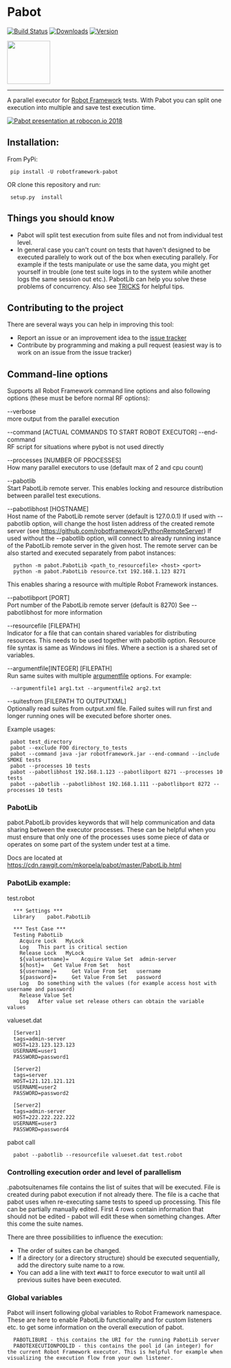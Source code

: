 # Pabot

[![Build Status](https://travis-ci.org/mkorpela/pabot.svg?branch=master)](https://travis-ci.org/mkorpela/pabot)
[![Downloads](http://pepy.tech/badge/robotframework-pabot)](http://pepy.tech/project/robotframework-pabot)
[![Version](https://img.shields.io/pypi/v/robotframework-pabot.svg)](https://pypi.python.org/pypi/robotframework-pabot)

<img src="https://raw.githubusercontent.com/mkorpela/pabot/master/pabot.png" width="100">

----

A parallel executor for [Robot Framework](http://www.robotframework.org) tests. With Pabot you can split one execution into multiple and save test execution time.

[![Pabot presentation at robocon.io 2018](http://img.youtube.com/vi/i0RV6SJSIn8/0.jpg)](https://youtu.be/i0RV6SJSIn8 "Pabot presentation at robocon.io 2018")

## Installation:

From PyPi:

     pip install -U robotframework-pabot

OR clone this repository and run:

     setup.py  install

## Things you should know

   - Pabot will split test execution from suite files and not from individual test level.
   - In general case you can't count on tests that haven't designed to be executed parallely to work out of the box when executing parallely. For example if the tests manipulate or use the same data, you might get yourself in trouble (one test suite logs in to the system while another logs the same session out etc.). PabotLib can help you solve these problems of concurrency. Also see [TRICKS](./TRICKS.md) for helpful tips.

## Contributing to the project

There are several ways you can help in improving this tool:

   - Report an issue or an improvement idea to the [issue tracker](https://github.com/mkorpela/pabot/issues)
   - Contribute by programming and making a pull request (easiest way is to work on an issue from the issue tracker)

## Command-line options

Supports all Robot Framework command line options and also following options (these must be before normal RF options):

--verbose     
  more output from the parallel execution

--command [ACTUAL COMMANDS TO START ROBOT EXECUTOR] --end-command    
  RF script for situations where pybot is not used directly

--processes   [NUMBER OF PROCESSES]          
  How many parallel executors to use (default max of 2 and cpu count)

--pabotlib          
  Start PabotLib remote server. This enables locking and resource distribution between parallel test executions.

--pabotlibhost   [HOSTNAME]          
  Host name of the PabotLib remote server (default is 127.0.0.1)
  If used with --pabotlib option, will change the host listen address of the created remote server (see https://github.com/robotframework/PythonRemoteServer)
  If used without the --pabotlib option, will connect to already running instance of the PabotLib remote server in the given host. The remote server can be also started and executed separately from pabot instances:
  
      python -m pabot.PabotLib <path_to_resourcefile> <host> <port>
      python -m pabot.PabotLib resource.txt 192.168.1.123 8271
  
  This enables sharing a resource with multiple Robot Framework instances.

--pabotlibport   [PORT]          
  Port number of the PabotLib remote server (default is 8270)
  See --pabotlibhost for more information

--resourcefile   [FILEPATH]          
  Indicator for a file that can contain shared variables for distributing resources. This needs to be used together with pabotlib option. Resource file syntax is same as Windows ini files. Where a section is a shared set of variables.

--argumentfile[INTEGER]   [FILEPATH]          
  Run same suites with multiple [argumentfile](http://robotframework.org/robotframework/latest/RobotFrameworkUserGuide.html#argument-files) options.
  For example:

     --argumentfile1 arg1.txt --argumentfile2 arg2.txt

--suitesfrom   [FILEPATH TO OUTPUTXML]          
  Optionally read suites from output.xml file. Failed suites will run
  first and longer running ones will be executed before shorter ones.

Example usages:

     pabot test_directory
     pabot --exclude FOO directory_to_tests
     pabot --command java -jar robotframework.jar --end-command --include SMOKE tests
     pabot --processes 10 tests
     pabot --pabotlibhost 192.168.1.123 --pabotlibport 8271 --processes 10 tests
     pabot --pabotlib --pabotlibhost 192.168.1.111 --pabotlibport 8272 --processes 10 tests

### PabotLib

pabot.PabotLib provides keywords that will help communication and data sharing between the executor processes.
These can be helpful when you must ensure that only one of the processes uses some piece of data or operates on some part of the system under test at a time.

Docs are located at https://cdn.rawgit.com/mkorpela/pabot/master/PabotLib.html

### PabotLib example:

test.robot

      *** Settings ***
      Library    pabot.PabotLib
      
      *** Test Case ***
      Testing PabotLib
        Acquire Lock   MyLock
        Log   This part is critical section
        Release Lock   MyLock
        ${valuesetname}=    Acquire Value Set  admin-server
        ${host}=   Get Value From Set   host
        ${username}=     Get Value From Set   username
        ${password}=     Get Value From Set   password
        Log   Do something with the values (for example access host with username and password)
        Release Value Set
        Log   After value set release others can obtain the variable values

valueset.dat

      [Server1]
      tags=admin-server
      HOST=123.123.123.123
      USERNAME=user1
      PASSWORD=password1
      
      [Server2]
      tags=server
      HOST=121.121.121.121
      USERNAME=user2
      PASSWORD=password2

      [Server2]
      tags=admin-server
      HOST=222.222.222.222
      USERNAME=user3
      PASSWORD=password4


pabot call

      pabot --pabotlib --resourcefile valueset.dat test.robot

### Controlling execution order and level of parallelism

.pabotsuitenames file contains the list of suites that will be executed.
File is created during pabot execution if not already there.
The file is a cache that pabot uses when re-executing same tests to speed up processing. 
This file can be partially manually edited.
First 4 rows contain information that should not be edited - pabot will edit these when something changes.
After this come the suite names. 

There are three possibilities to influence the execution:

  * The order of suites can be changed.
  * If a directory (or a directory structure) should be executed sequentially, add the directory suite name to a row.
  * You can add a line with text `#WAIT` to force executor to wait until all previous suites have been executed.

### Global variables

Pabot will insert following global variables to Robot Framework namespace. These are here to enable PabotLib functionality and for custom listeners etc. to get some information on the overall execution of pabot.

      PABOTLIBURI - this contains the URI for the running PabotLib server
      PABOTEXECUTIONPOOLID - this contains the pool id (an integer) for the current Robot Framework executor. This is helpful for example when visualizing the execution flow from your own listener.
 
